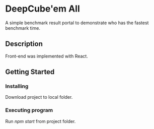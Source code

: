 # DeepCube'em All

A simple benchmark result portal to demonstrate who has the fastest benchmark time.

## Description

Front-end was implemented with React.

## Getting Started


### Installing

Download project to local folder.

### Executing program

Run *npm start* from project folder.